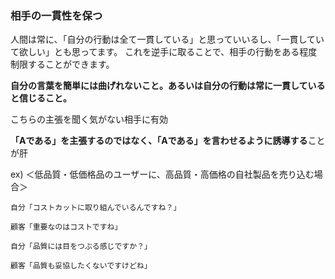
### 相手の一貫性を保つ

人間は常に、「自分の行動は全て一貫している」と思っていいるし、「一貫していて欲しい」とも思ってます。
これを逆手に取ることで、相手の行動をある程度制限することができます。

**自分の言葉を簡単には曲げれないこと。あるいは自分の行動は常に一貫していると信じること。**

こちらの主張を聞く気がない相手に有効

**「Aである」を主張するのではなく、「Aである」を言わせるように誘導する**ことが肝


ex) ＜低品質・低価格品のユーザーに、高品質・高価格の自社製品を売り込む場合＞

```
自分「コストカットに取り組んでいるんですね？」

顧客「重要なのはコストですね」

自分「品質には目をつぶる感じですか？」

顧客「品質も妥協したくないですけどね」
```

